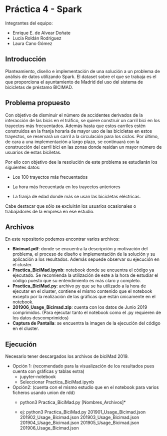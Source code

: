 # Práctica 4 - Spark

Integrantes del equipo:

  - Enrique E. de Alvear Doñate
  - Lucía Roldán Rodríguez
  - Laura Cano Gómez

## Introducción
Planteamiento, diseño e implementación de una solución a un problema de análisis de datos utilizando Spark. El dataset sobre el que se trabaja es el que proporciona el ayuntamiento de Madrid del uso del sistema de bicicletas de préstamo BICIMAD. 


## Problema propuesto

Con objetivo de disminuir el número de accidentes derivados de la interacción de las bicis en el tráfico, se quiere construir un carril bici en los trayectos más frecuentados. Además hasta que estos carriles estén construidos en la franja horaria de mayor uso de las bicicletas en estos trayectos, se reservará un carril a la circulación para los ciclos. Por último, de cara a una implementación a largo plazo, se continuará con la construcción del carril bici en las zonas donde residan un mayor número de usuarios de estas biciletas.

Por ello con objetivo dee la resolución de este problema se estudiarán los siguientes datos:

  - Los 100  trayectos más frecuentados

  - La hora más frecuentada en los trayectos anteriores

  - La franja de edad donde más se usan las bicicletas eléctricas.

Cabe destacar que sólo se excluirán los usuarios ocasionales o trabajadores de la empresa en ese estudio.

## Archivos
En este repositorio podemos encontrar varios archivos:
 - **Bicimad.pdf**: donde se encuentra la descripción y motivación del problema, el proceso de diseño e implementación de la solución y su aplicación a los resultados. Además sepuede observar su ejecución en el cluster.
 - **Practica_BiciMad.ipynb**: notebook donde se encuentra el código ya ejecutado. Se recomienda la utilización de este a la hora de estudiar el código puesto que su entendimiento es más claro y completo.
 - **Practica_BiciMad.py**: archivo py que se ha utilizado a la hora de ejecutar en el cluster, contiene el mismo contenido que el notebook excepto por la realización de las gráficas que están únicamente en el notebook. 
 - **201906_Usage_Bicimad.zip**: cuenta con los datos de Junio 2019 comprimidos. (Para ejecutar tanto el notebook como el .py requieren de los datos descomprimidos)
 - **Captura de Pantalla**: se encuentra la imagen de la ejecución del código en el cluster.
 
 ## Ejecución
 Necesario tener descargados los archivos de biciMad 2019.
  - Opción 1: (recomendado para la visualización de los resultados pues cuenta con gráficas y tablas extra)
      - jupyter-notebook
      - Seleccionar Practica_BiciMad.ipynb
  - Opción2: (cuenta con el mismo estudio que en el notebook para varios ficheros usando union de rdd)
      - python3 Practica_BiciMad.py [Nombres_Archivos]*
      
      - ej: python3 Practica_BiciMad.py 201901_Usage_Bicimad.json 201902_Usage_Bicimad.json 201903_Usage_Bicimad.json 201904_Usage_Bicimad.json 201905_Usage_Bicimad.json 201906_Usage_Bicimad.json




 


